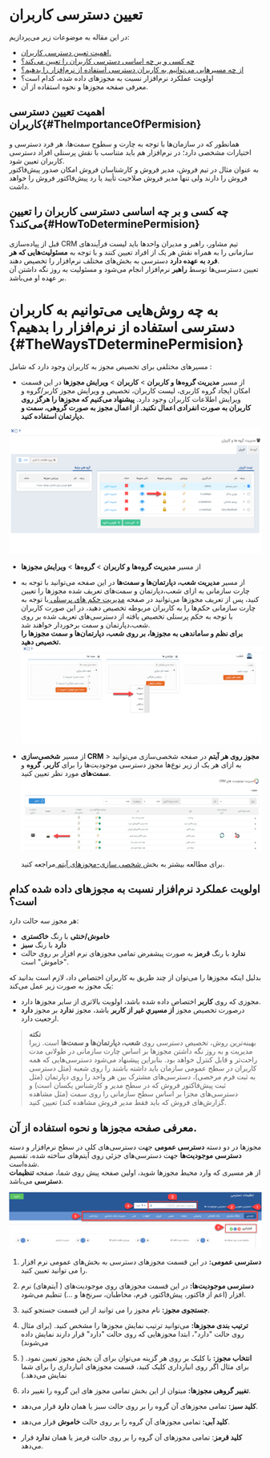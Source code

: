 # تعیین دسترسی کاربران

در این مقاله به موضوعات زیر می‌پردازیم:
- [اهمیت تعیین دسترسی کاربران.](#TheImportanceOfPermision)
- [چه کسی و بر چه اساسی دسترسی کاربران را تعیین می‌کند؟](#HowToDeterminePermision)
- [از چه مسیرهایی می‌توانیم به کاربران دسترسی استفاده از نرم‌افزار را بدهیم؟](#TheWaysTDeterminePermision)
- اولویت عملکرد نرم‌افزار نسبت به مجوزهای داده شده، کدام است؟
- معرفی صفحه مجوزها و نحوه استفاده از آن.

## اهمیت تعیین دسترسی کاربران{#TheImportanceOfPermision}
همانطور که در سازمان‌ها با توجه به چارت و سطوح سمت‌ها، هر فرد دسترسی‌ و اختیارات مشخصی دارد؛ در نرم‌افزار هم باید متناسب با نقش پرسنلی افراد دسترسی کاربران تعیین شود.<br>
به عنوان مثال در تیم فروش، مدیر فروش و کارشناسان فروش امکان صدور پیش‌فاکتور فروش را دارند ولی تنها مدیر فروش صلاحیت تأیید یا رد پیش‌فاکتور فروش را خواهد داشت.<br>

## چه کسی و بر چه اساسی دسترسی کاربران را تعیین می‌کند؟{#HowToDeterminePermision}
قبل از پیاده‌سازی CRM تیم مشاور، راهبر و مدیران واحدها باید لیست فرآیندهای سازمانی را به همراه نقش هر یک از افراد تعیین کنند و با توجه به **مسئولیت‌هایی که هر فرد به عهده دارد** دسترسی‌ به بخش‌های مختلف نرم‌افزار را تخصیص دهند.<br>
تعیین دسترسی‌ها توسط **راهبر** نرم‌افزار انجام می‌شود و مسئولیت به روز نگه داشتن آن بر عهده او می‌باشد.

# به چه روش‌هایی می‌توانیم به کاربران دسترسی استفاده از نرم‌افزار را بدهیم؟{#TheWaysTDeterminePermision}
مسیرهای مختلفی برای تخصیص مجوز به کاربران وجود دارد که شامل : 
- از مسیر **مدیریت گروه‌ها و کاربران** > **کاربران** > **ویرایش مجوزها**
   در این قسمت امکان ایجاد گروه کاربری، لیست کاربران، تخصیص و ويرايش مجوز کاربر/گروه و ویرایش اطلاعات کاربران وجود دارد. **پیشنهاد می‌کنیم که مجوزها را هرگز روی کاربران به صورت انفرادی اعمال نکنید. از اعمال مجوز به صورت گروهی، سمت و دپارتمان استفاده کنید.**

 ![تخصیص مجوز روی گروه‌ها و کاربران](./Images/GroupsAndUsersManagement.png)

- از مسیر **مدیریت گروه‌ها و کاربران** > **‌گروه‌ها** > **ویرایش مجوزها**
   
- از مسیر **مدیریت شعب، دپارتمان‌ها و سمت‌ها** 
   در این صفحه می‌توانید با توجه به چارت سازمانی به ازای  شعب،دپارتمان و سمت‌های تعریف شده مجوز‌ها را تعیین کنید، پس از تعریف مجوزها می‌توانید در صفحه [ مدیریت حکم های پرسنلی ](https://github.com/1stco/PayamGostarDocs/blob/master/help%202.5.4/Settings/Personnel-command-management/Personnel-command-management.md) با توجه به چارت سازمانی حکم‌ها را به کاربران مربوطه تخصیص دهید، در این صورت کاربران با توجه به حکم پرسنلی تخصیص یافته از دسترسی‌های تعریف شده بر روی شعب،دپارتمان و سمت برخوردار خواهند شد. <br>
 **برای نظم و ساماندهی به مجوزها، بر روی شعب، دپارتمان‌ها و سمت مجوزها را تخصیص دهید.**
  ![تخصیص مجوز روی سمت و دپارتمان](./Images/PermissionOnPositionAndDepartment.png)

- از مسیر **شخصی‌سازی CRM** > **مجوز روی هر آیتم**
   در صفحه شخصی‌سازی می‌توانید به ازای هر  یک از زیر نوع‌ها مجوز دسترسی موجودیت‌ها را برای **کاربر**، **گروه** و **سمت‌های**  مورد نظر  تعیین  کنید. 
![تخصیص دسترسی از صفحه شخصی‌سازی آیتم‌ها](./Images/PermisionFromCustomisationPade.png)

   برای مطالعه بیشتر به بخش[ شخصی سازی-مجوزهای آیتم ](https://github.com/1stco/PayamGostarDocs/blob/master/help%202.5.4/Settings/Personalization-crm/Overview/General-information/Item-permissions/Item-permissions.md)مراجعه کنید.

## اولویت عملکرد نرم‌افزار نسبت به مجوزهای داده شده کدام است؟
هر مجوز سه حالت دارد:
- **خاموش/خنثی** با رنگ **خاکستری**
- **دارد** با رنگ **سبز**
- **ندارد** با رنگ **قرمز**
 به صورت پیشفرض تمامی مجوزهای نرم افزار بر روی حالت "خاموش" است.

بدلیل اینکه مجوزها را می‌توان از چند طریق به کاربران اختصاص داد، لازم است بدانید که یک مجوز به صورت زیر عمل می‌کند:
- مجوزی که روی **کاربر** اختصاص داده شده باشد، اولویت بالاتری از سایر مجوز‌ها دارد.
- درصورت تخصيص مجوز **از مسيري غير از کاربر** باشد، مجوز **ندارد** بر مجوز **دارد** ارجعیت دارد.

> **نکته**<br>
> بهینه‌ترین روش، تخصیص دسترسی روی **شعب، دپارتمان‌ها و سمت‌ها** است. زیرا مدیریت و به روز نگه داشتن مجوزها بر اساس چارت سازمانی در طولانی مدت راحت‌تر و قابل کنترل خواهد بود. 
> بنابراین پیشنهاد می‌شود دسترسی‌هایی که همه کاربران در سطح عمومی سازمان باید داشته باشند را روی شعبه (مثل دسترسی به ثبت فرم مرخصی)، دسترسی‌های مشترک بین هر واحد را روی دپارتمان (مثل ثبت پیش‌فاکتور فروش که در سطح مدیر و کارشناس یکسان است) و دسترسی‌های مجزا بر اساس سطح سازمانی را روی سمت (مثل مشاهده گزارش‌های فروش که باید فقط مدیر فروش مشاهده کند) تعیین کنید.

## معرفی صفحه مجوزها و نحوه استفاده از آن.

مجوزها در دو دسته **دسترسی عمومی** جهت دسترسی‌های کلی در سطح نرم‌افزار و دسته **دسترسی موجودیت‌ها** جهت دسترسی‌های جزئی روی آیتم‌های ساخته شده، تقسیم شده‌است.<br>
از هر مسیری که وارد محیط مجوزها شوید، اولین صفحه پیش روی شما، صفحه **تنظیمات دسترسی** می‌باشد.

![صفحه تنظیمات دسترسی](./Images/PermisionSettingPage.png)

1. **دسترسی عمومی:** در این قسمت مجوزهای دسترسی به بخش‌های عمومی نرم افزار را می توانید تعیین کنید.

2. **دسترسی موجودیت‌ها:** در این قسمت مجوزهای روی موجودیت‌های ( آیتم‌های) نرم افزار (اعم از فاکتور، پیش‌فاکتور، فرم، مخاطبان، سرنخ‌ها و ...) تنظیم می‌شود.

3. **جستجوی مجوز:** نام مجوز را می توانید از این قسمت جستجو کنید.

4. **ترتیب بندی مجوزها:** می‌توانید ترتیب نمایش مجوزها را مشخص کنید. (برای مثال روی حالت "دارد"، ابتدا مجوزهایی که روی حالت "دارد" قرار دارند نمایش داده می‌شوند)

5.  **انتخاب مجوز:** با کلیک بر روی هر گزینه می‌توان برای آن بخش مجوز تعیین نمود. ( برای مثال اگر روی انبارداری کلیک کنید، قسمت مجوزهای انبارداری را برای شما نمایش می‌دهد.)

6.  **تغییر گروهی مجوزها:**  میتوان از این بخش تمامی مجوز های این گروه را تغییر داد.

- **کلید سبز:** تمامی مجوزهای آن گروه را بر روی حالت سبز یا همان **دارد** قرار می‌دهد.

- **کلید آبی:** تمامی مجوزهای آن گروه را بر روی حالت **خاموش**  قرار می‌دهد.

- **کلید قرمز**: تمامی مجوزهای آن گروه را بر روی حالت قرمز یا همان **ندارد** قرار می‌دهد.



